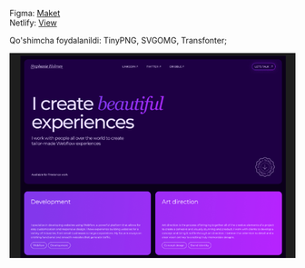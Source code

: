 Figma: [Maket](https://www.figma.com/design/Dg0pOf4hgnnTXUrjygDbPi/Portfolio-Template-%E2%80%94-Webflow-Landing-Page-Design-(Community)?node-id=1-1263&t=BI4nCAnLjIyGwKOI-0)\
Netlify: [View]()

Qo'shimcha foydalanildi: TinyPNG, SVGOMG, Transfonter;




![stephanie-holmes-webflow](https://github.com/bekzodxudaybergenow/stephanie-holmes-webflow/blob/master/images/stephanie-holmes-ds.png)
